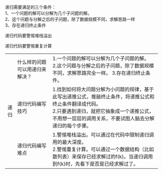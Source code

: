 递归需要满足的三个条件：<br />
1、一个问题的解可以分解为几个子问题的解。<br />
2、这个问题与分解之后的子问题，除了数据规模不同，求解思路一样<br/>
3、存在递归终止条件<br />

递归代码要警惕堆栈溢出

递归代码要警惕重复计算


<table>
  <tr>
    <td width="14" rowspan="3">递归</td>
    <td>什么样的问题可以用递归来解决？</td>
    <td>
      1.一个问题的解可以分解为几个子问题的解。<br />
      2.这个问题与分解之后的子问题，除了数据规模不同，求解思路完全一样。
      3.存在递归终止条件。
    </td>
  </tr>
  <tr>
    <td>
      递归代码编写技巧 
    </td>
    <td>
      1.找到如何将大问题分解为小问题的规律，基于此写出递推公式，推敲终止条件，将递推公式和终止条件翻译成代码。<br />
      2.只要遇到递归，就把它抽象成一个递推公式，不用想一层层的调用关系，不要试图人脑去分解递归的每个步骤。
    </td>
  </tr>
  <tr>
    <td>
      递归代码编写难点
    </td>
    <td>
      1.警惕堆栈溢出。可以通过在代码中限制递归调用的最大深度。<br />
      2.警惕重复计算。可以通过一个数据结构（比如散列表）来保存已经求解过的f(k)。当递归调用到f(k)时，先看下是否是已经求解过了。
    </tr>
  </tr>
</table>


